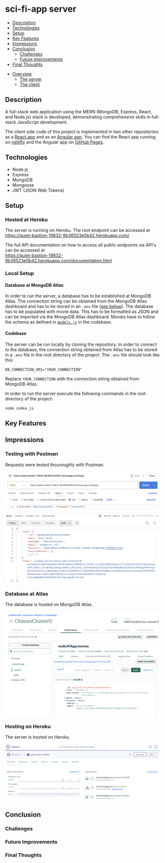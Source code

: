 # sci-fi-app server

<!-- toc -->

  * [Description](#description)
  * [Technologies](#technologies)
  * [Setup](#setup)
  * [Key Features](#key-features)
  * [Impressions](#impressions)
  * [Conclusion](#conclusion)
    + [Challenges](#challenges)
    + [Future Improvements](#future-improvements)
  * [Final Thoughts](#final-thoughts)
- [Overview](#overview)
  * [The server](#the-server)
  * [The client](#the-client)

<!-- tocstop -->

## Description

A full-stack web application using the MERN (MongoDB, Express, React, and Node.js) stack is developed, demonstrating comprehensive skills in full-stack JavaScript development.

The client side code of this project is implemented in two other repositories: as a [React app](https://github.com/OtmarKirch/MySciFi-client) and as an [Angular app](https://github.com/OtmarKirch/mySciFi-Angular-client). You can find the React app running on [netlifly](https://myscifiapp.netlify.app/) and the Angular app on [GitHub Pages](https://otmarkirch.github.io/mySciFi-Angular-client/).

## Technologies
- Node.js
- Express
- MongoDB
- Mongoose
- JWT (JSON Web Tokens)

## Setup
### Hosted at Heroku

The server is running on Heroku. The root endpoint can be accessed at
https://quiet-bastion-19832-9b36523e0b42.herokuapp.com/

The full API documentation on how to access all public endpoints via API's can be accessed at  
https://quiet-bastion-19832-9b36523e0b42.herokuapp.com/documentation.html

### Local Setup

#### Database at MongoDB Atlas
In order to run the server, a database has to be established at MongoDB Atlas. The connection string can be obtained from the MongoDB Atlas dashboard and has to be stored in an `.env` file ([see below](#codebase)).
The database has to be populated with movie data. This has to be formatted as JSON and can be imported via the MongoDB Atlas dashboard. Movies have to follow the schema as defined in [`models.js`](https://github.com/OtmarKirch/sci-fi-app/blob/main/models.js#L4) in the codebase.

#### Codebase
The server can be run locally by cloning the repository. 
In order to connect to the database, the connection string obtained from Atlas has to be stored in a `.env` file in the root directory of the project. The `.env` file should look like this:

````
DB_CONNECTION_URI="YOUR_CONNECTION"
````
Replace `YOUR_CONNECTION` with the connection string obtained from MongoDB Atlas.

In order to run the server execute the following commands in the root directory of the project:

````
node index.js
````

## Key Features

## Impressions
### Testing with Postman
Requests were tested thouroughly with Postman.

![Postman](./img/scifiappPostman.png)

### Database at Atlas
The database is hosted on MongoDB Atlas.

![Database](./img/scifiappAtlas.png)

### Hosting on Heroku
The server is hosted on Heroku.

![Heroku](./img/scifiappHeroku.png)

## Conclusion

### Challenges

### Future Improvements

### Final Thoughts





